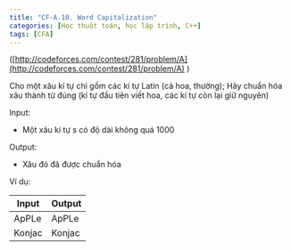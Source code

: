 ```yaml
---
title: "CF-A.10. Word Capitalization"
categories: [Học thuật toán, học lập trình, C++]
tags: [CFA]
---
```


([http://codeforces.com/contest/281/problem/A](http://codeforces.com/contest/281/problem/A) )

Cho một xâu kí tự chỉ gồm các kí tự Latin (cả hoa, thường); Hãy chuẩn hóa xâu thành từ đúng (kí tự đầu tiên viết hoa, các kí tự còn lại giữ nguyên)

Input:

- Một xâu kí tự s có độ dài không quá 1000

Output:

- Xâu đó đã được chuẩn hóa

Ví dụ:

| **Input** | **Output** |
| --- | --- |
| ApPLe | ApPLe |
| Konjac | Konjac |
